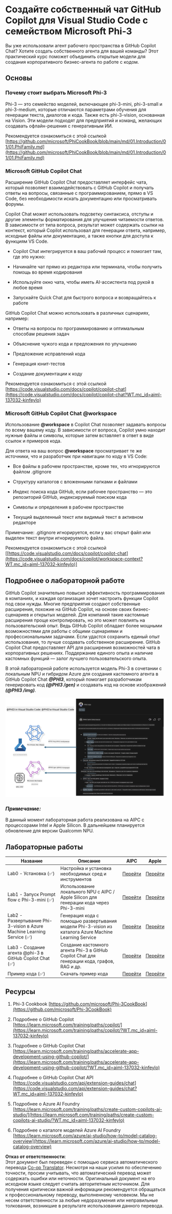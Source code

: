 <!--
CO_OP_TRANSLATOR_METADATA:
{
  "original_hash": "00b7a699de8ac405fa821f4c0f7fc0ab",
  "translation_date": "2025-07-17T03:33:12+00:00",
  "source_file": "md/02.Application/02.Code/Phi3/VSCodeExt/README.md",
  "language_code": "ru"
}
-->
# **Создайте собственный чат GitHub Copilot для Visual Studio Code с семейством Microsoft Phi-3**

Вы уже использовали агент рабочего пространства в GitHub Copilot Chat? Хотите создать собственного агента для вашей команды? Этот практический курс поможет объединить открытые модели для создания корпоративного бизнес-агента по работе с кодом.

## **Основы**

### **Почему стоит выбрать Microsoft Phi-3**

Phi-3 — это семейство моделей, включающее phi-3-mini, phi-3-small и phi-3-medium, которые отличаются параметрами обучения для генерации текста, диалогов и кода. Также есть phi-3-vision, основанная на Vision. Эти модели подходят для предприятий и команд, желающих создавать офлайн-решения с генеративным ИИ.

Рекомендуется ознакомиться с этой ссылкой [https://github.com/microsoft/PhiCookBook/blob/main/md/01.Introduction/01/01.PhiFamily.md](https://github.com/microsoft/PhiCookBook/blob/main/md/01.Introduction/01/01.PhiFamily.md)

### **Microsoft GitHub Copilot Chat**

Расширение GitHub Copilot Chat предоставляет интерфейс чата, который позволяет взаимодействовать с GitHub Copilot и получать ответы на вопросы, связанные с программированием, прямо в VS Code, без необходимости искать документацию или просматривать форумы.

Copilot Chat может использовать подсветку синтаксиса, отступы и другие элементы форматирования для улучшения читаемости ответов. В зависимости от типа вопроса, результат может содержать ссылки на контекст, который Copilot использовал для генерации ответа, например, исходные файлы или документацию, а также кнопки для доступа к функциям VS Code.

- Copilot Chat интегрируется в ваш рабочий процесс и помогает там, где это нужно:

- Начинайте чат прямо из редактора или терминала, чтобы получить помощь во время кодирования

- Используйте окно чата, чтобы иметь AI-ассистента под рукой в любое время

- Запускайте Quick Chat для быстрого вопроса и возвращайтесь к работе

GitHub Copilot Chat можно использовать в различных сценариях, например:

- Ответы на вопросы по программированию и оптимальным способам решения задач

- Объяснение чужого кода и предложения по улучшению

- Предложение исправлений кода

- Генерация юнит-тестов

- Создание документации к коду

Рекомендуется ознакомиться с этой ссылкой [https://code.visualstudio.com/docs/copilot/copilot-chat](https://code.visualstudio.com/docs/copilot/copilot-chat?WT.mc_id=aiml-137032-kinfeylo)

### **Microsoft GitHub Copilot Chat @workspace**

Использование **@workspace** в Copilot Chat позволяет задавать вопросы по всему вашему коду. В зависимости от вопроса, Copilot умно находит нужные файлы и символы, которые затем вставляет в ответ в виде ссылок и примеров кода.

Для ответа на ваш вопрос **@workspace** просматривает те же источники, что и разработчик при навигации по коду в VS Code:

- Все файлы в рабочем пространстве, кроме тех, что игнорируются файлом .gitignore

- Структуру каталогов с вложенными папками и файлами

- Индекс поиска кода GitHub, если рабочее пространство — это репозиторий GitHub, индексируемый поиском кода

- Символы и определения в рабочем пространстве

- Текущий выделенный текст или видимый текст в активном редакторе

Примечание: .gitignore игнорируется, если у вас открыт файл или выделен текст внутри игнорируемого файла.

Рекомендуется ознакомиться с этой ссылкой [[https://code.visualstudio.com/docs/copilot/copilot-chat](https://code.visualstudio.com/docs/copilot/workspace-context?WT.mc_id=aiml-137032-kinfeylo)]

## **Подробнее о лабораторной работе**

GitHub Copilot значительно повысил эффективность программирования в компаниях, и каждая организация хочет настроить функции Copilot под свои нужды. Многие предприятия создают собственные расширения, похожие на GitHub Copilot, на основе своих бизнес-сценариев и открытых моделей. Для компаний такие кастомные расширения проще контролировать, но это может повлиять на пользовательский опыт. Ведь GitHub Copilot обладает более мощными возможностями для работы с общими сценариями и профессиональными задачами. Если удастся сохранить единый опыт использования, то лучше создавать собственное расширение. GitHub Copilot Chat предоставляет API для расширения возможностей чата в корпоративных решениях. Поддержание единого опыта и наличие кастомных функций — залог лучшего пользовательского опыта.

В этой лабораторной работе используется модель Phi-3 в сочетании с локальным NPU и гибридом Azure для создания кастомного агента в GitHub Copilot Chat ***@PHI3***, который помогает разработчикам генерировать код ***(@PHI3 /gen)*** и создавать код на основе изображений ***(@PHI3 /img)***.

![PHI3](../../../../../../../translated_images/cover.1017ebc9a7c46d095fe0b942687287803c03933d2d1d439d14e10fa1442a864d.ru.png)

### ***Примечание:***

В данный момент лабораторная работа реализована на AIPC с процессорами Intel и Apple Silicon. В дальнейшем планируется обновление для версии Qualcomm NPU.

## **Лабораторные работы**

| Название | Описание | AIPC | Apple |
| ------------ | ----------- | -------- |-------- |
| Lab0 - Установка (✅) | Настройка и установка необходимых сред и инструментов | [Перейти](./HOL/AIPC/01.Installations.md) | [Перейти](./HOL/Apple/01.Installations.md) |
| Lab1 - Запуск Prompt flow с Phi-3-mini (✅) | Использование локального NPU с AIPC / Apple Silicon для генерации кода через Phi-3-mini | [Перейти](./HOL/AIPC/02.PromptflowWithNPU.md) | [Перейти](./HOL/Apple/02.PromptflowWithMLX.md) |
| Lab2 - Развертывание Phi-3-vision в Azure Machine Learning Service (✅) | Генерация кода с помощью развертывания модели Phi-3-vision из каталога Azure Machine Learning Service | [Перейти](./HOL/AIPC/03.DeployPhi3VisionOnAzure.md) | [Перейти](./HOL/Apple/03.DeployPhi3VisionOnAzure.md) |
| Lab3 - Создание агента @phi-3 в GitHub Copilot Chat (✅) | Создание кастомного агента Phi-3 в GitHub Copilot Chat для генерации кода, графов, RAG и др. | [Перейти](./HOL/AIPC/04.CreatePhi3AgentInVSCode.md) | [Перейти](./HOL/Apple/04.CreatePhi3AgentInVSCode.md) |
| Пример кода (✅) | Скачать пример кода | [Перейти](../../../../../../../code/07.Lab/01/AIPC) | [Перейти](../../../../../../../code/07.Lab/01/Apple) |

## **Ресурсы**

1. Phi-3 Cookbook [https://github.com/microsoft/Phi-3CookBook](https://github.com/microsoft/Phi-3CookBook)

2. Подробнее о GitHub Copilot [https://learn.microsoft.com/training/paths/copilot/](https://learn.microsoft.com/training/paths/copilot/?WT.mc_id=aiml-137032-kinfeylo)

3. Подробнее о GitHub Copilot Chat [https://learn.microsoft.com/training/paths/accelerate-app-development-using-github-copilot/](https://learn.microsoft.com/training/paths/accelerate-app-development-using-github-copilot/?WT.mc_id=aiml-137032-kinfeylo)

4. Подробнее о GitHub Copilot Chat API [https://code.visualstudio.com/api/extension-guides/chat](https://code.visualstudio.com/api/extension-guides/chat?WT.mc_id=aiml-137032-kinfeylo)

5. Подробнее о Azure AI Foundry [https://learn.microsoft.com/training/paths/create-custom-copilots-ai-studio/](https://learn.microsoft.com/training/paths/create-custom-copilots-ai-studio/?WT.mc_id=aiml-137032-kinfeylo)

6. Подробнее о каталоге моделей Azure AI Foundry [https://learn.microsoft.com/azure/ai-studio/how-to/model-catalog-overview](https://learn.microsoft.com/azure/ai-studio/how-to/model-catalog-overview)

**Отказ от ответственности**:  
Этот документ был переведен с помощью сервиса автоматического перевода [Co-op Translator](https://github.com/Azure/co-op-translator). Несмотря на наши усилия по обеспечению точности, просим учитывать, что автоматический перевод может содержать ошибки или неточности. Оригинальный документ на его исходном языке следует считать авторитетным источником. Для получения критически важной информации рекомендуется обращаться к профессиональному переводу, выполненному человеком. Мы не несем ответственности за любые недоразумения или неправильные толкования, возникшие в результате использования данного перевода.